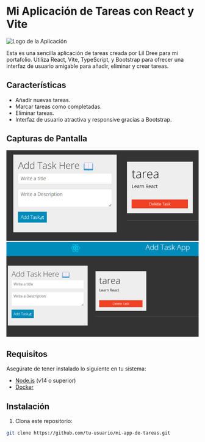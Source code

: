 # Mi Aplicación de Tareas con React y Vite

![Logo de la Aplicación](link-to-your-logo-image.png)

Esta es una sencilla aplicación de tareas creada por Lil Dree para mi portafolio. Utiliza React, Vite, TypeScript, y Bootstrap para ofrecer una interfaz de usuario amigable para añadir, eliminar y crear tareas.

## Características

- Añadir nuevas tareas.
- Marcar tareas como completadas.
- Eliminar tareas.
- Interfaz de usuario atractiva y responsive gracias a Bootstrap.

## Capturas de Pantalla

![Captura de Pantalla 1](/public/img/captura1.png)
![Captura de Pantalla 2](/public/img/captura2.png)

## Requisitos

Asegúrate de tener instalado lo siguiente en tu sistema:

- [Node.js](https://nodejs.org/) (v14 o superior)
- [Docker](https://www.docker.com/)

## Instalación

1. Clona este repositorio:

```bash
git clone https://github.com/tu-usuario/mi-app-de-tareas.git
```
